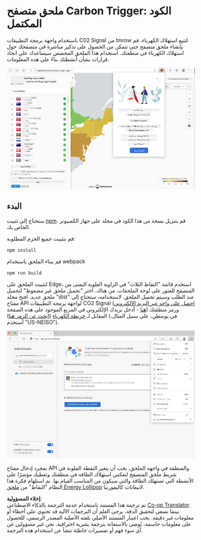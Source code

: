 <!--
CO_OP_TRANSLATOR_METADATA:
{
  "original_hash": "9361268ca430b2579375009e1eceb5e5",
  "translation_date": "2025-08-25T23:57:12+00:00",
  "source_file": "5-browser-extension/solution/translation/README.fr.md",
  "language_code": "ar"
}
-->
# ملحق متصفح Carbon Trigger: الكود المكتمل

باستخدام واجهة برمجة التطبيقات C02 Signal من tmrow لتتبع استهلاك الكهرباء، قم بإنشاء ملحق متصفح حتى تتمكن من الحصول على تذكير مباشرة في متصفحك حول استهلاك الكهرباء في منطقتك. استخدام هذا الملحق المخصص سيساعدك على اتخاذ قرارات بشأن أنشطتك بناءً على هذه المعلومات.

![لقطة شاشة للملحق](../../../../../translated_images/extension-screenshot.0e7f5bfa110e92e3875e1bc9405edd45a3d2e02963e48900adb91926a62a5807.ar.png)

## البدء

ستحتاج إلى تثبيت [npm](https://npmjs.com). قم بتنزيل نسخة من هذا الكود في مجلد على جهاز الكمبيوتر الخاص بك.

قم بتثبيت جميع الحزم المطلوبة:

```
npm install
```

قم ببناء الملحق باستخدام webpack

```
npm run build
```

لتثبيت الملحق على Edge، استخدم قائمة "النقاط الثلاث" في الزاوية العلوية اليمنى من المتصفح للعثور على لوحة الملحقات. من هناك، اختر "تحميل ملحق غير مضغوط" لتحميل ملحق جديد. افتح مجلد "dist" عند الطلب وسيتم تحميل الملحق. لاستخدامه، ستحتاج إلى مفتاح API لواجهة برمجة التطبيقات CO2 Signal ([احصل على واحد عبر البريد الإلكتروني هنا](https://www.co2signal.com/) - أدخل بريدك الإلكتروني في المربع الموجود على هذه الصفحة) ورمز منطقتك المقابل لـ [خريطة الكهرباء](https://www.electricitymap.org/map) ([ابحث عن الرمز هنا](http://api.electricitymap.org/v3/zones)) (في بوسطن، على سبيل المثال، أستخدم "US-NEISO").

![التثبيت](../../../../../translated_images/install-on-edge.78634f02842c48283726c531998679a6f03a45556b2ee99d8ff231fe41446324.ar.png)

بمجرد إدخال مفتاح API والمنطقة في واجهة الملحق، يجب أن يتغير النقطة الملونة في شريط ملحق المتصفح لتعكس استهلاك الطاقة في منطقتك وتعطيك مؤشرًا على الأنشطة التي تستهلك الطاقة والتي سيكون من المناسب القيام بها. تم استلهام فكرة هذا النظام "النقاط" من [ملحق Energy Lollipop](https://energylollipop.com/) لانبعاثات كاليفورنيا.

**إخلاء المسؤولية**:  
تم ترجمة هذا المستند باستخدام خدمة الترجمة بالذكاء الاصطناعي [Co-op Translator](https://github.com/Azure/co-op-translator). بينما نسعى لتحقيق الدقة، يرجى العلم أن الترجمات الآلية قد تحتوي على أخطاء أو معلومات غير دقيقة. يجب اعتبار المستند الأصلي بلغته الأصلية المصدر الرسمي. للحصول على معلومات حاسمة، يُوصى بالاستعانة بترجمة بشرية احترافية. نحن غير مسؤولين عن أي سوء فهم أو تفسيرات خاطئة تنشأ عن استخدام هذه الترجمة.